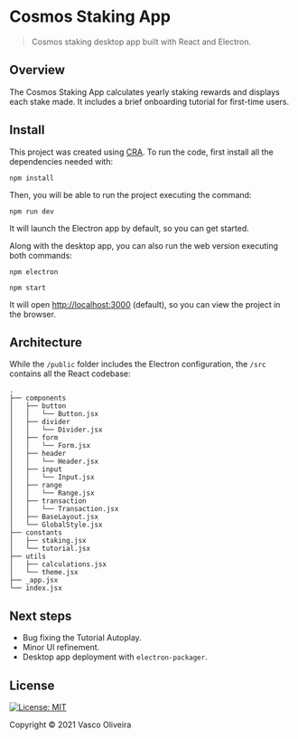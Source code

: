 # Cosmos Staking App

> Cosmos staking desktop app built with React and Electron.

## Overview

The Cosmos Staking App calculates yearly staking rewards and
displays each stake made. It includes a brief onboarding tutorial
for first-time users.

## Install

This project was created using [CRA](https://github.com/facebook/create-react-app).
To run the code, first install all the dependencies needed with:

`npm install`

Then, you will be able to run the project executing the command:

`npm run dev`

It will launch the Electron app by default, so you can get started.

Along with the desktop app, you can also run the web version executing
both commands:

`npm electron`

`npm start`

It will open [http://localhost:3000](http://localhost:3000) (default),
so you can view the project in the browser.

## Architecture

While the `/public` folder includes the Electron configuration,
the `/src` contains all the React codebase:

```
.
├── components
│   ├── button
│   │   └── Button.jsx
│   ├── divider
│   │   └── Divider.jsx
│   ├── form
│   │   └── Form.jsx
│   ├── header
│   │   └── Header.jsx
│   ├── input
│   │   └── Input.jsx
│   ├── range
│   │   └── Range.jsx
│   ├── transaction
│   │   └── Transaction.jsx
│   ├── BaseLayout.jsx
│   └── GlobalStyle.jsx
├── constants
│   ├── staking.jsx
│   └── tutorial.jsx
├── utils
│   ├── calculations.jsx
│   └── theme.jsx
├── _app.jsx
└── index.jsx

```

## Next steps

* Bug fixing the Tutorial Autoplay.
* Minor UI refinement.
* Desktop app deployment with `electron-packager`.

## License

[![License: MIT](https://img.shields.io/badge/License-MIT-yellow.svg)](https://opensource.org/licenses/MIT)

Copyright © 2021 Vasco Oliveira